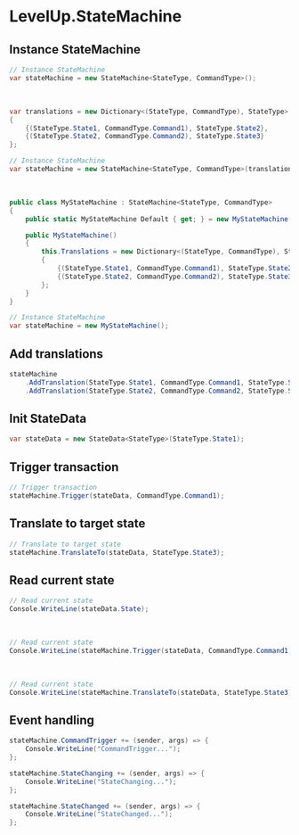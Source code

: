 # LevelUp.StateMachine


## Instance StateMachine

```C#
// Instance StateMachine
var stateMachine = new StateMachine<StateType, CommandType>();
```


<br>

```C#
var translations = new Dictionary<(StateType, CommandType), StateType>
{
    {(StateType.State1, CommandType.Command1), StateType.State2},
    {(StateType.State2, CommandType.Command2), StateType.State3}
};

// Instance StateMachine
var stateMachine = new StateMachine<StateType, CommandType>(translations);
```


<br>

```C#
public class MyStateMachine : StateMachine<StateType, CommandType>
{
    public static MyStateMachine Default { get; } = new MyStateMachine();

    public MyStateMachine()
    {
        this.Translations = new Dictionary<(StateType, CommandType), StateType>
        {
            {(StateType.State1, CommandType.Command1), StateType.State2},
            {(StateType.State2, CommandType.Command2), StateType.State3}
        };
    }
}

// Instance StateMachine
var stateMachine = new MyStateMachine();
```

## Add translations

```C#
stateMachine
    .AddTranslation(StateType.State1, CommandType.Command1, StateType.State2)
    .AddTranslation(StateType.State2, CommandType.Command2, StateType.State3);
```


## Init StateData

```C#
var stateData = new StateData<StateType>(StateType.State1);
```


## Trigger transaction

```C#
// Trigger transaction
stateMachine.Trigger(stateData, CommandType.Command1);
```

## Translate to target state

```C#
// Translate to target state
stateMachine.TranslateTo(stateData, StateType.State3);
```

## Read current state

```C#
// Read current state
Console.WriteLine(stateData.State);
```


<br>

```C#
// Read current state
Console.WriteLine(stateMachine.Trigger(stateData, CommandType.Command1).State);
```


<br>

```C#
// Read current state
Console.WriteLine(stateMachine.TranslateTo(stateData, StateType.State3).State); 
```

## Event handling

```C#
stateMachine.CommandTrigger += (sender, args) => { 
    Console.WriteLine("CommandTrigger..."); 
};

stateMachine.StateChanging += (sender, args) => { 
    Console.WriteLine("StateChanging..."); 
};

stateMachine.StateChanged += (sender, args) => { 
    Console.WriteLine("StateChanged..."); 
};
```
